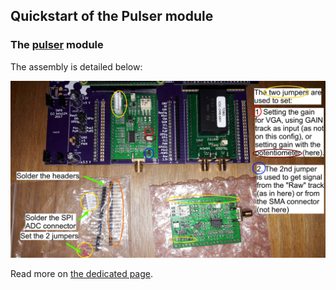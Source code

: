 ## Quickstart of the Pulser module


### The [pulser](/tobo/) module

The assembly is detailed below:

![](/goblin/images/QS_goblin.jpg)

Read more on [the dedicated page](/goblin/).

